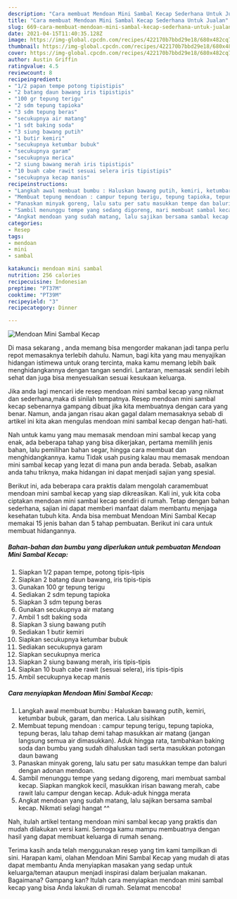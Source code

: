 ```yaml
---
description: "Cara membuat Mendoan Mini Sambal Kecap Sederhana Untuk Jualan"
title: "Cara membuat Mendoan Mini Sambal Kecap Sederhana Untuk Jualan"
slug: 669-cara-membuat-mendoan-mini-sambal-kecap-sederhana-untuk-jualan
date: 2021-04-15T11:40:35.128Z
image: https://img-global.cpcdn.com/recipes/422170b7bbd29e18/680x482cq70/mendoan-mini-sambal-kecap-foto-resep-utama.jpg
thumbnail: https://img-global.cpcdn.com/recipes/422170b7bbd29e18/680x482cq70/mendoan-mini-sambal-kecap-foto-resep-utama.jpg
cover: https://img-global.cpcdn.com/recipes/422170b7bbd29e18/680x482cq70/mendoan-mini-sambal-kecap-foto-resep-utama.jpg
author: Austin Griffin
ratingvalue: 4.5
reviewcount: 8
recipeingredient:
- "1/2 papan tempe potong tipistipis"
- "2 batang daun bawang iris tipistipis"
- "100 gr tepung terigu"
- "2 sdm tepung tapioka"
- "3 sdm tepung beras"
- "secukupnya air matang"
- "1 sdt baking soda"
- "3 siung bawang putih"
- "1 butir kemiri"
- "secukupnya ketumbar bubuk"
- "secukupnya garam"
- "secukupnya merica"
- "2 siung bawang merah iris tipistipis"
- "10 buah cabe rawit sesuai selera iris tipistipis"
- "secukupnya kecap manis"
recipeinstructions:
- "Langkah awal membuat bumbu : Haluskan bawang putih, kemiri, ketumbar bubuk, garam, dan merica. Lalu sisihkan"
- "Membuat tepung mendoan : campur tepung terigu, tepung tapioka, tepung beras, lalu tahap demi tahap masukkan air matang (jangan langsung semua air dimasukkan). Aduk hingga rata, tambahkan baking soda dan bumbu yang sudah dihaluskan tadi serta masukkan potongan daun bawang"
- "Panaskan minyak goreng, lalu satu per satu masukkan tempe dan baluri dengan adonan mendoan."
- "Sambil menunggu tempe yang sedang digoreng, mari membuat sambal kecap. Siapkan mangkok kecil, masukkan irisan bawang merah, cabe rawit lalu campur dengan kecap. Aduk-aduk hingga merata"
- "Angkat mendoan yang sudah matang, lalu sajikan bersama sambal kecap. Nikmati selagi hangat ^^"
categories:
- Resep
tags:
- mendoan
- mini
- sambal

katakunci: mendoan mini sambal 
nutrition: 256 calories
recipecuisine: Indonesian
preptime: "PT37M"
cooktime: "PT39M"
recipeyield: "3"
recipecategory: Dinner

---
```



![Mendoan Mini Sambal Kecap](https://img-global.cpcdn.com/recipes/422170b7bbd29e18/680x482cq70/mendoan-mini-sambal-kecap-foto-resep-utama.jpg)

Di masa  sekarang , anda memang bisa mengorder makanan jadi tanpa perlu repot memasaknya terlebih dahulu. Namun, bagi kita yang mau menyajikan hidangan istimewa untuk orang tercinta, maka kamu memang lebih baik menghidangkannya dengan tangan sendiri. Lantaran, memasak sendiri lebih sehat dan juga bisa menyesuaikan sesuai kesukaan keluarga.

Jika anda lagi mencari ide resep mendoan mini sambal kecap yang nikmat dan sederhana,maka di sinilah tempatnya. Resep mendoan mini sambal kecap  sebenarnya gampang dibuat jika kita membuatnya dengan cara yang benar. Namun, anda jangan risau akan gagal dalam memasaknya 
sebab di artikel ini kita akan mengulas mendoan mini sambal kecap dengan hati-hati.  



Nah untuk kamu yang mau memasak mendoan mini sambal kecap yang enak, ada beberapa tahap yang bisa dikerjakan, pertama memilih jenis bahan, lalu pemilihan bahan segar, hingga cara membuat dan menghidangkannya. kamu Tidak usah pusing kalau mau memasak mendoan mini sambal kecap yang lezat di mana pun anda berada. Sebab, asalkan anda  tahu triknya, maka hidangan ini dapat menjadi sajian yang spesial.

Berikut ini, ada beberapa cara praktis  dalam mengolah caramembuat mendoan mini sambal kecap yang siap dikreasikan. Kali ini, yuk kita coba ciptakan mendoan mini sambal kecap sendiri di rumah. Tetap dengan bahan sederhana, sajian ini dapat memberi manfaat dalam membantu menjaga kesehatan tubuh kita. Anda bisa membuat Mendoan Mini Sambal Kecap memakai 15 jenis bahan dan 5 tahap pembuatan. Berikut ini cara untuk membuat hidangannya.

<!--inarticleads1-->

##### Bahan-bahan dan bumbu yang diperlukan untuk pembuatan Mendoan Mini Sambal Kecap:

1. Siapkan 1/2 papan tempe, potong tipis-tipis
1. Siapkan 2 batang daun bawang, iris tipis-tipis
1. Gunakan 100 gr tepung terigu
1. Sediakan 2 sdm tepung tapioka
1. Siapkan 3 sdm tepung beras
1. Gunakan secukupnya air matang
1. Ambil 1 sdt baking soda
1. Siapkan 3 siung bawang putih
1. Sediakan 1 butir kemiri
1. Siapkan secukupnya ketumbar bubuk
1. Sediakan secukupnya garam
1. Siapkan secukupnya merica
1. Siapkan 2 siung bawang merah, iris tipis-tipis
1. Siapkan 10 buah cabe rawit (sesuai selera), iris tipis-tipis
1. Ambil secukupnya kecap manis




<!--inarticleads2-->

##### Cara menyiapkan Mendoan Mini Sambal Kecap:

1. Langkah awal membuat bumbu : Haluskan bawang putih, kemiri, ketumbar bubuk, garam, dan merica. Lalu sisihkan
1. Membuat tepung mendoan : campur tepung terigu, tepung tapioka, tepung beras, lalu tahap demi tahap masukkan air matang (jangan langsung semua air dimasukkan). Aduk hingga rata, tambahkan baking soda dan bumbu yang sudah dihaluskan tadi serta masukkan potongan daun bawang
1. Panaskan minyak goreng, lalu satu per satu masukkan tempe dan baluri dengan adonan mendoan.
1. Sambil menunggu tempe yang sedang digoreng, mari membuat sambal kecap. Siapkan mangkok kecil, masukkan irisan bawang merah, cabe rawit lalu campur dengan kecap. Aduk-aduk hingga merata
1. Angkat mendoan yang sudah matang, lalu sajikan bersama sambal kecap. Nikmati selagi hangat ^^




Nah, itulah artikel tentang  mendoan mini sambal kecap  yang praktis dan mudah dilakukan versi kami. Semoga kamu mampu membuatnya dengan hasil yang dapat membuat keluarga di rumah senang. 

Terima kasih anda telah menggunakan resep yang tim kami tampilkan di sini. Harapan kami, olahan  Mendoan Mini Sambal Kecap yang mudah di atas dapat membantu Anda menyiapkan masakan yang sedap untuk keluarga/teman ataupun menjadi inspirasi dalam berjualan makanan. Bagaimana? Gampang kan? Itulah cara menyiapkan mendoan mini sambal kecap yang bisa Anda lakukan di rumah. Selamat mencoba!

